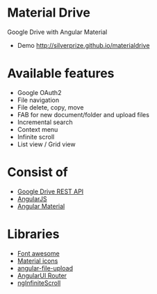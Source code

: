 Material Drive
===
Google Drive with Angular Material
- Demo http://silverprize.github.io/materialdrive

Available features
===
- Google OAuth2
- File navigation
- File delete, copy, move
- FAB for new document/folder and upload files
- Incremental search
- Context menu
- Infinite scroll
- List view / Grid view

Consist of
===
- [Google Drive REST API](https://developers.google.com/drive/v2/reference/)
- [AngularJS](https://www.angularjs.org)
- [Angular Material](https://material.angularjs.org)

Libraries
===
- [Font awesome](http://fontawesome.io/)
- [Material icons](https://www.google.com/design/icons)
- [angular-file-upload](https://github.com/danialfarid/angular-file-upload)
- [AngularUI Router](https://github.com/angular-ui/ui-router)
- [ngInfiniteScroll](https://github.com/sroze/ngInfiniteScroll)